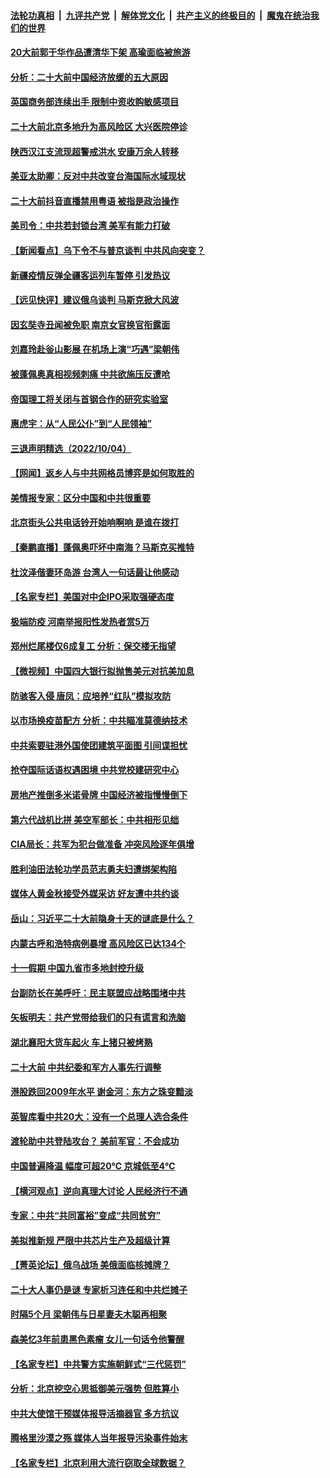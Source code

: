 ####  [法轮功真相](../../../../basic/blob/master/README.md?t=10060001) &nbsp;|&nbsp; [九评共产党](../../../../9ping.md/blob/master/README.md?t=10060001) &nbsp;|&nbsp; [解体党文化](../../../../jtdwh.md/blob/master/README.md?t=10060001)  &nbsp;|&nbsp; [共产主义的终极目的](../../../../gczydzjmd.md/blob/master/README.md?t=10060001) &nbsp;|&nbsp; [魔鬼在统治我们的世界](../../../../mgztzwmdsj.md/blob/master/README.md?t=10060001) 

#### [20大前郭于华作品遭清华下架 高瑜面临被旅游](../pages/nsc413/n13839338.md?t=10060001) 

#### [分析：二十大前中国经济放缓的五大原因](../pages/nsc413/n13839458.md?t=10060001) 

#### [英国商务部连续出手 限制中资收购敏感项目](../pages/nsc413/n13839408.md?t=10060001) 

#### [二十大前北京多地升为高风险区 大兴医院停诊](../pages/nsc413/n13839362.md?t=10060001) 

#### [陕西汉江支流现超警戒洪水 安康万余人转移](../pages/nsc413/n13839315.md?t=10060001) 

#### [美亚太助卿：反对中共改变台海国际水域现状](../pages/nsc413/n13839237.md?t=10060001) 

#### [二十大前抖音直播禁用粤语 被指是政治操作](../pages/nsc413/n13839150.md?t=10060001) 

#### [美司令：中共若封锁台湾 美军有能力打破](../pages/nsc413/n13839105.md?t=10060001) 

#### [【新闻看点】乌下令不与普京谈判 中共风向突变？](../pages/nsc413/n13839071.md?t=10060001) 

#### [新疆疫情反弹全疆客运列车暂停 引发热议](../pages/nsc413/n13839083.md?t=10060001) 


#### [【远见快评】建议俄乌谈判 马斯克掀大风波](../pages/nsc413/n13839031.md?t=10060001) 

#### [因玄奘寺丑闻被免职 南京女官换官衔露面](../pages/nsc413/n13838922.md?t=10060001) 

#### [刘嘉玲赴釡山影展 在机场上演“巧遇”梁朝伟](../pages/nsc413/n13839026.md?t=10060001) 

#### [被蓬佩奥真相视频刺痛 中共欲施压反遭呛](../pages/nsc413/n13838934.md?t=10060001) 

#### [帝国理工将关闭与首钢合作的研究实验室](../pages/nsc413/n13838949.md?t=10060001) 

#### [惠虎宇：从“人民公仆”到“人民领袖”](../pages/nsc413/n13838962.md?t=10060001) 

#### [三退声明精选（2022/10/04）](../pages/nsc413/n13839057.md?t=10060001) 

#### [【网闻】返乡人与中共网格员博弈是如何取胜的](../pages/nsc413/n13838976.md?t=10060001) 

#### [美情报专家：区分中国和中共很重要](../pages/nsc413/n13839021.md?t=10060001) 

#### [北京街头公共电话铃开始响啊响 是谁在拨打](../pages/nsc413/n13838907.md?t=10060001) 

#### [【秦鹏直播】蓬佩奥吓坏中南海？马斯克买推特](../pages/nsc413/n13838790.md?t=10060001) 

#### [杜汶泽偕妻环岛游 台湾人一句话最让他感动](../pages/nsc413/n13838905.md?t=10060001) 

#### [【名家专栏】美国对中企IPO采取强硬态度](../pages/nsc413/n13838731.md?t=10060001) 

#### [极端防疫 河南举报阳性发热者赏5万](../pages/nsc413/n13838700.md?t=10060001) 

#### [郑州烂尾楼仅6成复工 分析：保交楼无指望](../pages/nsc413/n13838860.md?t=10060001) 

#### [【微视频】中国四大银行拟抛售美元对抗美加息](../pages/nsc413/n13838787.md?t=10060001) 

#### [防骇客入侵 唐凤：应培养“红队”模拟攻防](../pages/nsc413/n13838796.md?t=10060001) 

#### [以市场换疫苗配方 分析：中共瞄准莫德纳技术](../pages/nsc413/n13838792.md?t=10060001) 

#### [中共索要驻港外国使团建筑平面图 引间谍担忧](../pages/nsc413/n13838842.md?t=10060001) 

#### [抢夺国际话语权遇困境 中共党校建研究中心](../pages/nsc413/n13838684.md?t=10060001) 

#### [房地产推倒多米诺骨牌 中国经济被指慢慢倒下](../pages/nsc413/n13838727.md?t=10060001) 

#### [第六代战机比拼 美空军部长：中共相形见绌](../pages/nsc413/n13838681.md?t=10060001) 

#### [CIA局长：共军为犯台做准备 冲突风险逐年俱增](../pages/nsc413/n13837946.md?t=10060001) 

#### [胜利油田法轮功学员范志勇夫妇遭绑架构陷](../pages/nsc413/n13838044.md?t=10060001) 

#### [媒体人黄金秋接受外媒采访 好友遭中共约谈](../pages/nsc413/n13838646.md?t=10060001) 

#### [岳山：习近平二十大前隐身十天的谜底是什么？](../pages/nsc413/n13838677.md?t=10060001) 

#### [内蒙古呼和浩特病例暴增 高风险区已达134个](../pages/nsc413/n13838623.md?t=10060001) 

#### [十一假期 中国九省市多地封控升级](../pages/nsc413/n13838534.md?t=10060001) 

#### [台副防长在美呼吁：民主联盟应战略围堵中共](../pages/nsc413/n13838589.md?t=10060001) 

#### [矢板明夫：共产党带给我们的只有谎言和洗脑](../pages/nsc413/n13838517.md?t=10060001) 

#### [湖北襄阳大货车起火 车上猪只被烤熟](../pages/nsc413/n13838426.md?t=10060001) 

#### [二十大前 中共纪委和军方人事先行调整](../pages/nsc413/n13838485.md?t=10060001) 

#### [港股跌回2009年水平 谢金河：东方之珠变黯淡](../pages/nsc413/n13838394.md?t=10060001) 

#### [英智库看中共20大：没有一个总理人选合条件](../pages/nsc413/n13838292.md?t=10060001) 

#### [渡轮助中共登陆攻台？ 美前军官：不会成功](../pages/nsc413/n13838428.md?t=10060001) 

#### [中国普遍降温 幅度可超20℃ 京城低至4℃](../pages/nsc413/n13838373.md?t=10060001) 


#### [【横河观点】逆向真理大讨论 人民经济行不通](../pages/nsc413/n13838280.md?t=10060001) 

#### [专家：中共“共同富裕”变成“共同贫穷”](../pages/nsc413/n13838300.md?t=10060001) 

#### [美拟推新规 严限中共芯片生产及超级计算](../pages/nsc413/n13838241.md?t=10060001) 

#### [【菁英论坛】俄乌战场 美俄面临核摊牌？](../pages/nsc413/n13837616.md?t=10060001) 

#### [二十大人事仍是谜 专家析习连任和中共烂摊子](../pages/nsc413/n13838146.md?t=10060001) 

#### [时隔5个月 梁朝伟与日星妻夫木聪再相聚](../pages/nsc413/n13838260.md?t=10060001) 

#### [森美忆3年前患黑色素瘤 女儿一句话令他警醒](../pages/nsc413/n13838236.md?t=10060001) 

#### [【名家专栏】中共警方实施朝鲜式“三代惩罚”](../pages/nsc413/n13838045.md?t=10060001) 

#### [分析：北京挖空心思抵御美元强势 但胜算小](../pages/nsc413/n13838226.md?t=10060001) 

#### [中共大使馆干预媒体报导活摘器官 多方抗议](../pages/nsc413/n13838214.md?t=10060001) 

#### [腾格里沙漠之殇 媒体人当年报导污染事件始末](../pages/nsc413/n13838217.md?t=10060001) 

#### [【名家专栏】北京利用大流行窃取全球数据？](../pages/nsc413/n13838040.md?t=10060001) 

